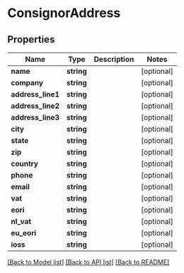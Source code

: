 # ConsignorAddress

## Properties
Name | Type | Description | Notes
------------ | ------------- | ------------- | -------------
**name** | **string** |  | [optional] 
**company** | **string** |  | [optional] 
**address_line1** | **string** |  | [optional] 
**address_line2** | **string** |  | [optional] 
**address_line3** | **string** |  | [optional] 
**city** | **string** |  | [optional] 
**state** | **string** |  | [optional] 
**zip** | **string** |  | [optional] 
**country** | **string** |  | [optional] 
**phone** | **string** |  | [optional] 
**email** | **string** |  | [optional] 
**vat** | **string** |  | [optional] 
**eori** | **string** |  | [optional] 
**nl_vat** | **string** |  | [optional] 
**eu_eori** | **string** |  | [optional] 
**ioss** | **string** |  | [optional] 

[[Back to Model list]](../../README.md#documentation-for-models) [[Back to API list]](../../README.md#documentation-for-api-endpoints) [[Back to README]](../../README.md)

